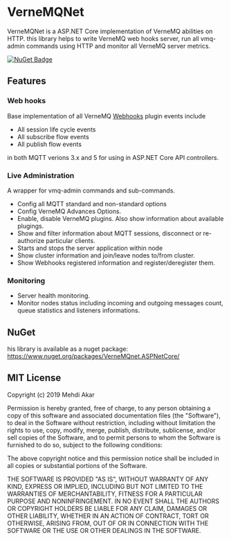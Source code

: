 # VerneMQNet
VerneMQNet is a ASP.NET Core implementation of VerneMQ abilities on HTTP. this library helps to write VerneMQ web hooks server, run all vmq-admin commands using HTTP and monitor all VerneMQ server metrics.

[![NuGet Badge](https://buildstats.info/nuget/VerneMQnet.ASPNetCore?includePreReleases=true)](https://www.nuget.org/packages/VerneMQnet.ASPNetCore)
## Features

### Web hooks
Base implementation of all VerneMQ [Webhooks](https://docs.vernemq.com/plugin-development/webhookplugins) plugin events include
- All session life cycle events
- All subscribe flow events
- All publish flow events

in both MQTT verions 3.x and 5 for using in ASP.NET Core API controllers.

### Live Administration
A wrapper for vmq-admin commands and sub-commands.
- Config all MQTT standard and non-standard options
- Config VerneMQ Advances Options.
- Enable, disable VerneMQ plugins. Also show information about available plugings.
- Show and filter information about MQTT sessions, disconnect or re-authorize particular clients.
- Starts and stops the server application within node 
- Show cluster information and join/leave nodes to/from cluster.
- Show Webhooks registered information and register/deregister them.

### Monitoring
- Server health monitoring.
- Monitor nodes status including incoming and outgoing messages count, queue statistics and listeners informations.

## NuGet

his library is available as a nuget package: https://www.nuget.org/packages/VerneMQnet.ASPNetCore/

## MIT License
Copyright (c) 2019 Mehdi Akar

Permission is hereby granted, free of charge, to any person obtaining a copy
of this software and associated documentation files (the "Software"), to deal
in the Software without restriction, including without limitation the rights
to use, copy, modify, merge, publish, distribute, sublicense, and/or sell
copies of the Software, and to permit persons to whom the Software is
furnished to do so, subject to the following conditions:

The above copyright notice and this permission notice shall be included in all
copies or substantial portions of the Software.

THE SOFTWARE IS PROVIDED "AS IS", WITHOUT WARRANTY OF ANY KIND, EXPRESS OR
IMPLIED, INCLUDING BUT NOT LIMITED TO THE WARRANTIES OF MERCHANTABILITY,
FITNESS FOR A PARTICULAR PURPOSE AND NONINFRINGEMENT. IN NO EVENT SHALL THE
AUTHORS OR COPYRIGHT HOLDERS BE LIABLE FOR ANY CLAIM, DAMAGES OR OTHER
LIABILITY, WHETHER IN AN ACTION OF CONTRACT, TORT OR OTHERWISE, ARISING FROM,
OUT OF OR IN CONNECTION WITH THE SOFTWARE OR THE USE OR OTHER DEALINGS IN THE
SOFTWARE.